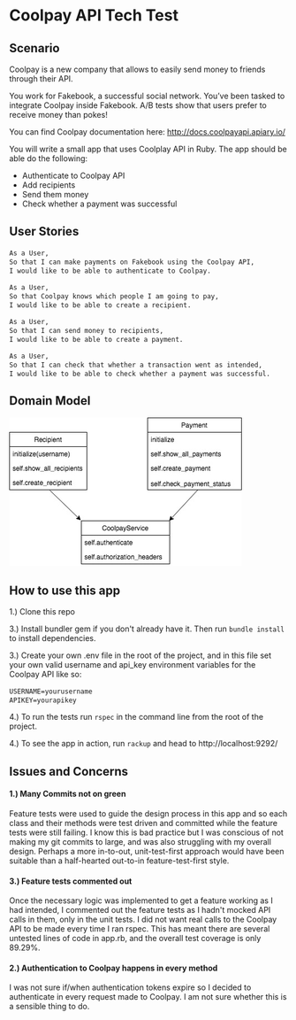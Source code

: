 # Coolpay API Tech Test
## Scenario

Coolpay is a new company that allows to easily send money to friends through their API.

You work for Fakebook, a successful social network. You’ve been tasked to integrate Coolpay inside Fakebook. A/B tests show that users prefer to receive money than pokes!

You can find Coolpay documentation here: http://docs.coolpayapi.apiary.io/

You will write a small app that uses Coolplay API in Ruby. The app should be able do the following:

- Authenticate to Coolpay API
- Add recipients
- Send them money
- Check whether a payment was successful

## User Stories

```
As a User,
So that I can make payments on Fakebook using the Coolpay API,
I would like to be able to authenticate to Coolpay.
```

```
As a User,
So that Coolpay knows which people I am going to pay,
I would like to be able to create a recipient.
```

```
As a User,
So that I can send money to recipients,
I would like to be able to create a payment.
```

```
As a User,
So that I can check that whether a transaction went as intended,
I would like to be able to check whether a payment was successful.
```
## Domain Model
![Domain Model](Fakebook-CoolpayAPI-domain-model.jpg)

## How to use this app

1.) Clone this repo

3.) Install bundler gem if you don't already have it. Then run ```bundle install``` to install dependencies.

3.) Create your own .env file in the root of the project, and in this file set your own valid username and api_key environment variables for the Coolpay API like so:
```
USERNAME=yourusername
APIKEY=yourapikey
```
4.) To run the tests run ```rspec``` in the command line from the root of the project.

4.) To see the app in action, run ```rackup``` and head to http://localhost:9292/

## Issues and Concerns

#### 1.) Many Commits not on green

Feature tests were used to guide the design process in this app and so each class and their methods were test driven and committed while the feature tests were still failing. I know this is bad practice but I was conscious of not making my git commits to large, and was also struggling with my overall design. Perhaps a more in-to-out, unit-test-first approach would have been suitable than a half-hearted out-to-in feature-test-first style.

#### 3.) Feature tests commented out

Once the necessary logic was implemented to get a feature working as I had intended, I commented out the feature tests as I hadn't mocked API calls in them, only in the unit tests. I did not want real calls to the Coolpay API to be made every time I ran rspec. This has meant there are several untested lines of code in app.rb, and the overall test coverage is only 89.29%.

#### 2.) Authentication to Coolpay happens in every method

I was not sure if/when authentication tokens expire so I decided to authenticate in every request made to Coolpay. I am not sure whether this is a sensible thing to do.  
